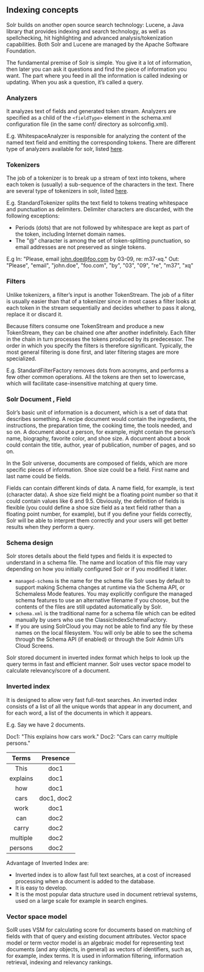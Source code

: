 ## Indexing concepts

Solr builds on another open source search technology: Lucene, a Java library that provides indexing and search technology, as well as spellchecking, hit highlighting and advanced analysis/tokenization capabilities. Both Solr and Lucene are managed by the Apache Software Foundation.

The fundamental premise of Solr is simple. You give it a lot of information, then later you can ask it questions and find the piece of information you want. The part where you feed in all the information is called indexing or updating. When you ask a question, it’s called a query.

### Analyzers

It analyzes text of fields and generated token stream. Analyzers are specified as a child of the `<fieldType>` element in the schema.xml configuration file (in the same conf/ directory as solrconfig.xml).

E.g. WhitespaceAnalyzer is responsible for analyzing the content of the named text field and emitting the corresponding tokens. There are different type of analyzers available for solr, listed [here](http://www.solr-start.com/info/analyzers/).

### Tokenizers

The job of a tokenizer is to break up a stream of text into tokens, where each token is (usually) a sub-sequence of the characters in the text. There are several type of tokenizers in solr, listed [here](https://lucene.apache.org/solr/guide/6_6/tokenizers.html#tokenizers). 

E.g. StandardTokenizer splits the text field to tokens treating whitespace and punctuation as delimiters. Delimiter characters are discarded, with the following exceptions:

- Periods (dots) that are not followed by whitespace are kept as part of the token, including Internet domain names.
- The "@" character is among the set of token-splitting punctuation, so email addresses are not preserved as single tokens.

E.g 
In: "Please, email john.doe@foo.com by 03-09, re: m37-xq."
Out: "Please", "email", "john.doe", "foo.com", "by", "03", "09", "re", "m37", "xq"

### Filters

Unlike tokenizers, a filter’s input is another TokenStream. The job of a filter is usually easier than that of a tokenizer since in most cases a filter looks at each token in the stream sequentially and decides whether to pass it along, replace it or discard it.

Because filters consume one TokenStream and produce a new TokenStream, they can be chained one after another indefinitely. Each filter in the chain in turn processes the tokens produced by its predecessor. The order in which you specify the filters is therefore significant. Typically, the most general filtering is done first, and later filtering stages are more specialized.

E.g. StandardFilterFactory removes dots from acronyms, and performs a few other common operations. All the tokens are then set to lowercase, which will facilitate case-insensitive matching at query time.

### Solr Document , Field

Solr’s basic unit of information is a document, which is a set of data that describes something. A recipe document would contain the ingredients, the instructions, the preparation time, the cooking time, the tools needed, and so on. A document about a person, for example, might contain the person’s name, biography, favorite color, and shoe size. A document about a book could contain the title, author, year of publication, number of pages, and so on.

In the Solr universe, documents are composed of fields, which are more specific pieces of information. Shoe size could be a field. First name and last name could be fields.

Fields can contain different kinds of data. A name field, for example, is text (character data). A shoe size field might be a floating point number so that it could contain values like 6 and 9.5. Obviously, the definition of fields is flexible (you could define a shoe size field as a text field rather than a floating point number, for example), but if you define your fields correctly, Solr will be able to interpret them correctly and your users will get better results when they perform a query.

### Schema design

Solr stores details about the field types and fields it is expected to understand in a schema file. The name and location of this file may vary depending on how you initially configured Solr or if you modified it later.

- `managed-schema` is the name for the schema file Solr uses by default to support making Schema changes at runtime via the Schema API, or Schemaless Mode features. You may explicitly configure the managed schema features to use an alternative filename if you choose, but the contents of the files are still updated automatically by Solr.
- `schema.xml` is the traditional name for a schema file which can be edited manually by users who use the ClassicIndexSchemaFactory.
- If you are using SolrCloud you may not be able to find any file by these names on the local filesystem. You will only be able to see the schema through the Schema API (if enabled) or through the Solr Admin UI’s Cloud Screens.


Solr stored document in inverted index format which helps to look up the query terms in fast and efficient manner. Solr uses vector space model to calculate relevancy/score of a document. 

### Inverted index 

It is designed to allow very fast full-text searches. An inverted index consists of a list of all the unique words that appear in any document, and for each word, a list of the documents in which it appears.

E.g. Say we have 2 documents.

Doc1: "This explains how cars work."
Doc2: "Cars can carry multiple persons."

| Terms          | Presence |
| :----:         | :---: |
| This           | doc1  |
| explains       | doc1  |
| how            | doc1  |
| cars           | doc1, doc2 | 
| work           | doc1 |
| can            | doc2 |
| carry          | doc2 |
| multiple       | doc2 |
| persons        | doc2 | 

Advantage of Inverted Index are:

- Inverted index is to allow fast full text searches, at a cost of increased processing when a document is added to the database.
- It is easy to develop.
- It is the most popular data structure used in document retrieval systems, used on a large scale for example in search engines.

### Vector space model

SolR uses VSM for calculating score for documents based on matching of fields with that of query and existing document attributes. Vector space model or term vector model is an algebraic model for representing text documents (and any objects, in general) as vectors of identifiers, such as, for example, index terms. It is used in information filtering, information retrieval, indexing and relevancy rankings. 
